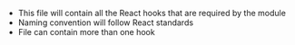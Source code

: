 - This file will contain all the React hooks that are required by the module
- Naming convention will follow React standards
- File can contain more than one hook